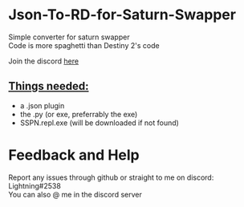 # Json-To-RD-for-Saturn-Swapper

<p>Simple converter for saturn swapper </br> Code is more spaghetti than Destiny 2's code</p>

Join the discord <a href="https://discord.gg/saturn">here</a>



<h2><u>Things needed:</u></h2>

<ul>
  <li>a .json plugin</li>
  <li>the .py (or exe, preferrably the exe)</li>
  <li>SSPN.repl.exe (will be downloaded if not found)</li>
</ul>



# Feedback and Help
<p>Report any issues through github or straight to me on discord: Lightning#2538 </br> You can also @ me in the discord server</p>
